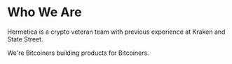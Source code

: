 # Who We Are

Hermetica is a crypto veteran team with previous experience at Kraken and State Street.

We're Bitcoiners building products for Bitcoiners.

<figure><img src="https://2201013687-files.gitbook.io/~/files/v0/b/gitbook-x-prod.appspot.com/o/spaces%2Fxp26OjT5H1o55M1QMDI4%2Fuploads%2F3ITYZcg8oNso1aUVaQFo%2FTop%20Funds%20and%20Founders.PNG?alt=media&#x26;token=cfc4e3b7-83ec-4e4e-aa16-06dfe3910050" alt=""><figcaption></figcaption></figure>

